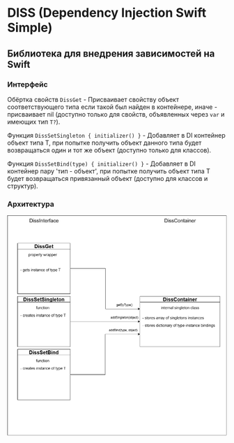 # DISS (**D**ependency **I**njection **S**wift **S**imple)
## Библиотека для внедрения зависимостей на Swift
### Интерфейс
Обёртка свойств `DissGet` - Присваивает свойству объект соответствующего типа если такой был найден в контейнере, иначе - присваивает nil (доступно только для свойств, объявленных через `var` и имеющих тип `T?`).<p> 
Функция `DissSetSingleton { initializer() }` - Добавляет в DI контейнер объект типа T, при попытке получить объект данного типа будет возвращаться один и тот же объект (доступно только для классов).<p>
Функция `DissSetBind(type) { initializer() }` - Добавляет в DI контейнер пару 'тип - объект', при попытке получить объект типа T будет возвращаться привязанный объект (доступно для классов и структур).
### Архитектура
![Архитектура](docs/DissArchitecture.png "Архитектура")